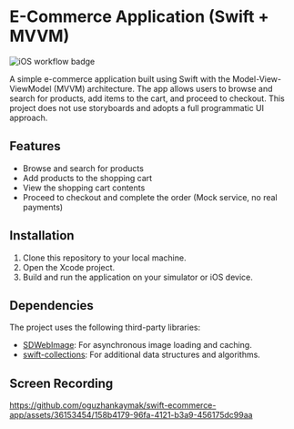 # E-Commerce Application (Swift + MVVM)

![iOS workflow badge](https://github.com/oguzhankaymak/swift-ecommerce-app/actions/workflows/ios.yml/badge.svg)

A simple e-commerce application built using Swift with the Model-View-ViewModel (MVVM) architecture. The app allows users to browse and search for products, add items to the cart, and proceed to checkout. This project does not use storyboards and adopts a full programmatic UI approach.

## Features

- Browse and search for products
- Add products to the shopping cart
- View the shopping cart contents
- Proceed to checkout and complete the order (Mock service, no real payments)

## Installation

1. Clone this repository to your local machine.
2. Open the Xcode project.
3. Build and run the application on your simulator or iOS device.

## Dependencies

The project uses the following third-party libraries:

- [SDWebImage](https://github.com/SDWebImage/SDWebImage): For asynchronous image loading and caching.
- [swift-collections](https://github.com/apple/swift-collections): For additional data structures and algorithms. 

## Screen Recording
https://github.com/oguzhankaymak/swift-ecommerce-app/assets/36153454/158b4179-96fa-4121-b3a9-456175dc99aa

